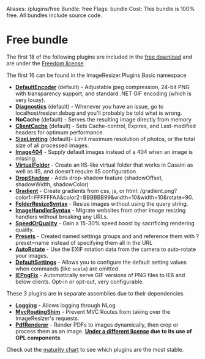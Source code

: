 Aliases: /plugins/free
Bundle: free
Flags: bundle
Cost: This bundle is 100% free. All bundles include source code.


# Free bundle

The first 18 of the following plugins are included in the [free download](/download) and are under the [Freedom license](/licenses/freedom).

The first 16 can be found in the ImageResizer.Plugins.Basic namespace

* **[DefaultEncoder](/plugins/defaultencoder)** (default) - Adjustable jpeg compression, 24-bit PNG with transparency support, and standard .NET GIF encoding (which is very lousy).
* **[Diagnostics](/plugins/diagnostics)** (default) - Whenever you have an issue, go to localhost/resizer.debug and you'll probably be told what is wrong.
* **NoCache** (default) - Serves the resulting image directly from memory
* **[ClientCache](/plugins/clientcache)** (default) - Sets Cache-control, Expires, and Last-modified headers for optimum performance.
* **[SizeLimiting](/plugins/sizelimiting)** (default)- Limit maximum resolution of photos, or the total size of all processed images.
* **[Image404](/plugins/image404)** - Supply default images instead of a 404 when an image is missing. 
* **[VirtualFolder](/plugins/virtualfolder)** - Create an IIS-like virtual folder that works in Cassini as well as IIS, and doesn't require IIS configuration.
* **[DropShadow](/plugins/dropshadow)** - Adds drop-shadow feature (shadowOffset, shadowWidth, shadowColor)
* **[Gradient](/plugins/gradient)** - Create gradients from css, js, or html: /gradient.png?color1=FFFFFFAA&color2=BBBBBB99&width=10&width=10&rotate=90.
* **[FolderResizeSyntax](/plugins/folderresizesyntax)** - Resize images without using the query string.
* **[ImageHandlerSyntax](/plugins/imagehandlersyntax)** - Migrate websites from other image resizing handlers without breaking any URLs.
* **[SpeedOrQuality](/plugins/speedorquality)** - Gain a 15-30% speed boost by sacrificing rendering quality.
* **[Presets](/plugins/presets)** - Created named settings groups and and reference them with ?preset=name instead of specifying them all in the URL
* **[AutoRotate](/plugins/autorotate)** - Use the EXIF rotation data from the camera to auto-rotate your images.
* **[DefaultSettings](/plugins/defaultsettings)** - Allows you to configure the default setting values when commands (like `scale`) are omitted
* **[IEPngFix](/plugins/iepngfix)** - Automatically serve GIF versions of PNG files to IE6 and below clients. Opt-in or opt-out, very configurable.

These 3 plugins are in separate assemblies due to their dependencies

* **[Logging](/plugins/logging)** - Allows logging through NLog
* **[MvcRoutingShim](/plugins/mvcroutingshim)** - Prevent MVC Routes from taking over the ImageResizer's requests.
* **[PdfRenderer](/plugins/pdfrenderer)** - Render PDFs to images dynamically, then crop or process them as an image. **[Under a different license](/licenses/pdfrenderer) due to its use of GPL components**.


Check out the [maturity chart](/plugins/maturity) to see which plugins are the most stable.